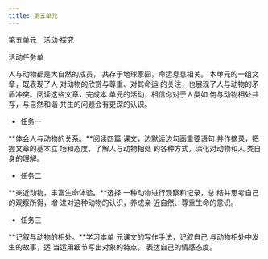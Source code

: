 ```yaml
---
title: 第五单元
---
```


第五单元 活动·探究

活动任务单

人与动物都是大自然的成员，
共存于地球家园，命运息息相关。
本单元的一组文章，既表现了人
对动物的欣赏与尊重、对其命运
的关注，也展现了人与动物的矛
盾冲突。阅读这些文章，完成本
单元的活动，相信你对于人类如
何与动物相处共存，与自然和谐
共生的问题会有更深的认识。

- 任务一

**体会人与动物的关系。**阅读四篇
课文，边默读边勾画重要语句
并作摘录，把握文章的基本立
场和态度，了解人与动物相处
的各种方式，深化对动物和人
类自身的理解。

- 任务二

**亲近动物，丰富生命体验。**选择
一种动物进行观察和记录，总
结并思考自己的观察所得，增
进对这种动物的认识，养成亲
近自然、尊重生命的意识。

- 任务三

**记叙与动物的相处。**学习本单
元课文的写作手法，记叙自己
与动物相处中发生的故事，适
当运用细节写出对象的特点，
表达自己的情感态度。
